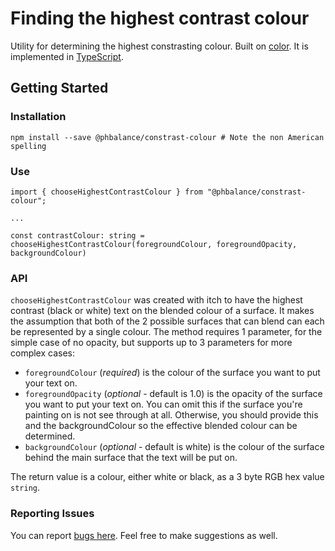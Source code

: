 # Finding the highest contrast colour
Utility for determining the highest constrasting colour. Built on [color](https://github.com/Qix-/color). It is implemented in [TypeScript](https://www.typescriptlang.org/).

## Getting Started


### Installation

```
npm install --save @phbalance/constrast-colour # Note the non American spelling
```

### Use

```
import { chooseHighestContrastColour } from "@phbalance/constrast-colour";

...

const contrastColour: string = chooseHighestContrastColour(foregroundColour, foregroundOpacity, backgroundColour)

```

### API

`chooseHighestContrastColour` was created with itch to have the highest contrast (black or white) text on the blended colour of a surface. It makes the assumption that both of the 2 possible surfaces that can blend can each be represented by a single colour. The method requires 1 parameter, for the simple case of no opacity, but supports up to 3 parameters for more complex cases:
* `foregroundColour` (*required*) is the colour of the surface you want to put your text on.
* `foregroundOpacity` (*optional* - default is 1.0) is the opacity of the surface you want to put your text on. You can omit this if the surface you're painting on is not see through at all. Otherwise, you should provide this and the backgroundColour so the effective blended colour can be determined.
* `backgroundColour` (*optional* - default is white) is the colour of the surface behind the main surface that the text will be put on.

The return value is a colour, either white or black, as a 3 byte RGB hex value `string`.

### Reporting Issues

You can report [bugs here](https://github.com/phBalance/contrast-colour/issues). Feel free to make suggestions as well.

